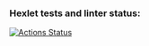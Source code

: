 ### Hexlet tests and linter status:
[![Actions Status](https://github.com/Garrus999/layout-designer-project-lvl1/workflows/hexlet-check/badge.svg)](https://github.com/Garrus999/layout-designer-project-lvl1/actions)